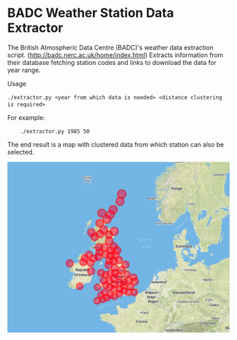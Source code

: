 BADC Weather Station Data Extractor
====================================

The British Atmospheric Data Centre (BADC)'s weather data extraction script. (http://badc.nerc.ac.uk/home/index.html) Extracts information from their database fetching station codes and links to download the data for year range.

Usage

	./extractor.py <year from which data is needed> <distance clustering is required>

For example:

		./extractor.py 1985 50
		
The end result is a map with clustered data from which station can also be selected.

![Figure 1-1](map_image.png "Clustered stations covering most of the area.")
